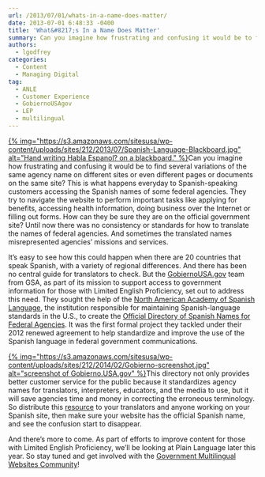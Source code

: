 ```yaml
---
url: /2013/07/01/whats-in-a-name-does-matter/
date: 2013-07-01 6:48:33 -0400
title: 'What&#8217;s In a Name Does Matter'
summary: Can you imagine how frustrating and confusing it would be to find several variations of the same agency name on different sites or even different pages or documents on the same site? This is what happens everyday to Spanish-speaking customers accessing the Spanish names of some
authors:
  - lgodfrey
categories:
  - Content
  - Managing Digital
tag:
  - ANLE
  - Customer Experience
  - GobiernoUSAgov
  - LEP
  - multilingual
---
```


[{% img="https://s3.amazonaws.com/sitesusa/wp-content/uploads/sites/212/2013/07/Spanish-Language-Blackboard.jpg" alt="Hand writing Habla Espanol? on a blackboard." %}](https://s3.amazonaws.com/sitesusa/wp-content/uploads/sites/212/2013/07/Spanish-Language-Blackboard.jpg)Can you imagine how frustrating and confusing it would be to find several variations of the same agency name on different sites or even different pages or documents on the same site? This is what happens everyday to Spanish-speaking customers accessing the Spanish names of some federal agencies. They try to navigate the website to perform important tasks like applying for benefits, accessing health information, doing business over the Internet or filling out forms. How can they be sure they are on the official government site? Until now there was no consistency or standards for how to translate the names of federal agencies. And sometimes the translated names misrepresented agencies’ missions and services.

It’s easy to see how this could happen when there are 20 countries that speak Spanish, with a variety of regional differences. And there has been no central guide for translators to check. But the <a href="http://www.usa.gov/gobiernousa/index.shtml" target="_blank">GobiernoUSA.gov</a> team from GSA, as part of its mission to support access to government information for those with Limited English Proficiency, set out to address this need. They sought the help of the <a href="http://www.anle.us/" target="_blank">North American Academy of Spanish Language</a>, the institution responsible for maintaining Spanish-language standards in the U.S., to create the <a href="http://www.usa.gov/gobiernousa/directorios/federal/index.shtml" target="_blank">Official Directory of Spanish Names for Federal Agencies</a>. It was the first formal project they tackled under their 2012 renewed agreement to help standardize and improve the use of the Spanish language in federal government communications.

[{% img="https://s3.amazonaws.com/sitesusa/wp-content/uploads/sites/212/2014/02/Gobierno-screenshot.jpg" alt="screenshot of Gobierno.USA.gov" %}](https://s3.amazonaws.com/sitesusa/wp-content/uploads/sites/212/2014/02/Gobierno-screenshot.jpg)This directory not only provides better customer service for the public because it standardizes agency names for translators, interpreters, educators, and the media to use, but it will save agencies time and money in correcting the erroneous terminology. So distribute this <a href="http://www.usa.gov/gobiernousa/directorios/federal/index.shtml" target="_blank">resource</a> to your translators and anyone working on your Spanish site, then make sure your website has the official Spanish name, and see the confusion start to disappear.

And there’s more to come. As part of efforts to improve content for those with Limited English Proficiency, we&#8217;ll be looking at Plain Language later this year. So stay tuned and get involved with the [Government Multilingual Websites Community](https://www.WHATEVER/communities/web-managers-forum/government-multilingual-websites-community/)!